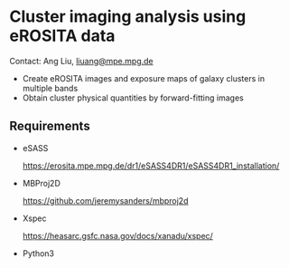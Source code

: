 # Cluster imaging analysis using eROSITA data
Contact: Ang Liu, liuang@mpe.mpg.de

- Create eROSITA images and exposure maps of galaxy clusters in multiple bands
- Obtain cluster physical quantities by forward-fitting images

## Requirements
- eSASS
  
  https://erosita.mpe.mpg.de/dr1/eSASS4DR1/eSASS4DR1_installation/
  
- MBProj2D
  
  https://github.com/jeremysanders/mbproj2d
  
- Xspec
  
  https://heasarc.gsfc.nasa.gov/docs/xanadu/xspec/

- Python3

  
